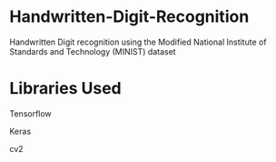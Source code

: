# Handwritten-Digit-Recognition
Handwritten Digit recognition using the Modified National Institute of Standards and Technology (MINIST) dataset
# Libraries Used
Tensorflow 

Keras 

cv2
